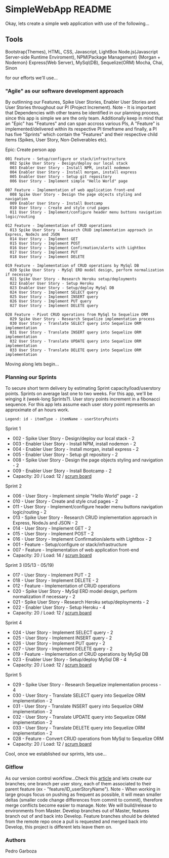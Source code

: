 # SimpleWebApp README
Okay, lets create a simple web application with use of the following...

## Tools
Bootstrap(Themes), HTML, CSS, Javascript, LightBox
Node.js(Javascript Server-side Runtime Enviroment), NPM(Package Management) {Morgan + Nodemon}
Express(Web Server), MySql(DB), Sequelize(ORM)
Mocha, Chai, Sinon

for our efforts we'll use...

### "Agile" as our software development approach
By outlinning our Features, Spike User Stories, Enabler User Stories and User Stories throughout our PI (Project Increment).
Note - It is important that Dependencies with other teams be identified in our planning process, since this app is simple we are the only team. Additionally keep in mind that an "Epic" has "Features" and can span accross various PIs, A "Feature" is implemented/delivered within its respective PI timeframe and finally, a PI has five "Sprints" which contain the "Features" and their respective child items (Spikes, User Story, Non-Deliverables etc).

Epic: Create person app
```
001 Feature - Setup/configure or stack/infrastructure
  002 Spike User Story - Design/deploy our local stack
  003 Enabler User Story - Install NPM, install nodemon
  004 Enabler User Story - Install morgan, install express
  005 Enabler User Story - Setup git repository
  006 User Story - Implement simple "Hello World" page
```
```
007 Feature - Implementation of web application front-end
  008 Spike User Story - Design the page objects styling and navigation
  009 Enabler User Story - Install Bootcamp
  010 User Story - Create and style crud pages
  011 User Story - Implement/configure header menu buttons navigation logic/routing
```
```
012 Feature - Implementation of CRUD operations
  013 Spike User Story - Research CRUD implementation approach in Express, NodeJs and JSON
  014 User Story - Implement GET
  015 User Story - Implement POST
  016 User Story - Implement Confirmation/alerts with Lightbox
  017 User Story - Implement PUT
  018 User Story - Implement DELETE
```
```
019 Feature - Implementation of CRUD operations by MySql DB
  020 Spike User Story - MySql ERD model design, perform normalization if necessary
  021 Spike User Story - Research Heroku setup/deployments
  022 Enabler User Story - Setup Heroku
  023 Enabler User Story - Setup/deploy MySql DB
  024 User Story - Implement SELECT query
  025 User Story - Implement INSERT query
  026 User Story - Implement PUT query
  027 User Story - Implement DELETE query
```
```
028 Feature - Pivot CRUD operations from MySql to Sequelize ORM
  029 Spike User Story - Research Sequelize implementation process
  030 User Story - Translate SELECT query into Sequelize ORM implementation
  031 User Story - Translate INSERT query into Sequelize ORM implementation
  032 User Story - Translate UPDATE query into Sequelize ORM implementation
  033 User Story - Translate DELETE query into Sequelize ORM implementation
```
Moving along lets begin...

### Planning our Sprints
To secure short term delivery by estimating Sprint capacity/load/userstory points. Sprints on average last one to two weeks. For this app, we'll be winging it (week-long Sprints?). User story points increment in a fibonacci sequence. For this app lets assume each user story point represents an approximate of an hours work.

```
Legend: id - itemType - itemName - userStoryPoints
```
Sprint 1 
* 002 - Spike User Story - Design/deploy our local stack - 2
* 003 - Enabler User Story - Install NPM, install nodemon - 2 
* 004 - Enabler User Story - Install morgan, install express - 2
* 005 - Enabler User Story - Setup git repository - 2
* 008 - Spike User Story - Design the page objects styling and navigation - 2
* 009 - Enabler User Story - Install Bootcamp - 2
* Capacity: 20 / Load: 12 / [scrum board](https://scrumy.com/SimpleWebApp_Sprint1 "Sprint 1 scrum board")

Sprint 2 
* 006 - User Story - Implement simple "Hello World" page - 2
* 010 - User Story - Create and style crud pages - 2
* 011 - User Story - Implement/configure header menu buttons navigation logic/routing - 2
* 013 - Spike User Story - Research CRUD implementation approach in Express, NodeJs and JSON - 2
* 014 - User Story - Implement GET - 2
* 015 - User Story - Implement POST - 2
* 016 - User Story - Implement Confirmation/alerts with Lightbox - 2
* 001 - Feature - Setup/configure or stack/infrastructure
* 007 - Feature - Implementation of web application front-end
* Capacity: 20 / Load: 14 / [scrum board](https://scrumy.com/SimpleWebApp_Sprint2 "Sprint 2 scrum board")

Sprint 3 (05/13 - 05/19)
* 017 - User Story - Implement PUT - 2
* 018 - User Story - Implement DELETE - 2
* 012 - Feature - Implementation of CRUD operations
* 020 - Spike User Story - MySql ERD model design, perform normalization if necessary - 2
* 021 - Spike User Story - Research Heroku setup/deployments - 2
* 022 - Enabler User Story - Setup Heroku - 4
* Capacity: 20 / Load: 12 / [scrum board](https://scrumy.com/SimpleWebApp_Sprint3 "Sprint 3 scrum board")

Sprint 4 
* 024 - User Story - Implement SELECT query - 2
* 025 - User Story - Implement INSERT query - 2
* 026 - User Story - Implement PUT query - 2
* 027 - User Story - Implement DELETE query - 2
* 019 - Feature - Implementation of CRUD operations by MySql DB
* 023 - Enabler User Story - Setup/deploy MySql DB - 4
* Capacity: 20 / Load: 12 / [scrum board](https://scrumy.com/SimpleWebApp_Sprint4 "Sprint 4 scrum board")

Sprint 5 
* 029 - Spike User Story - Research Sequelize implementation process - 4
* 030 - User Story - Translate SELECT query into Sequelize ORM implementation - 2
* 031 - User Story - Translate INSERT query into Sequelize ORM implementation - 2
* 032 - User Story - Translate UPDATE query into Sequelize ORM implementation - 2
* 033 - User Story - Translate DELETE query into Sequelize ORM implementation - 2
* 028 - Feature - Convert CRUD operations from MySql to Sequelize ORM
* Capacity: 20 / Load: 12 / [scrum board](https://scrumy.com/SimpleWebApp_Sprint5 "Sprint 5 scrum board")

Cool, once we established our sprints, lets use...

### Gitflow
As our version control workflow...Check this [article](https://www.git-tower.com/learn/git/ebook/en/command-line/advanced-topics/git-flow "gitFlow article at git-tower") and lets create our branches; one branch per user story, each of them associated to their parent feature (ex - "feature/ID_userStoryName"). Note - When working in large groups focus on pushing as frequent as possible, it will mean smaller deltas (smaller code change differences from commit to commit), therefore merge conflicts become easier to manage. Note: We will build/release to environments from Master. Develop branches out of Master, features branch out of and back into Develop. Feature branches should be deleted from the remote repo once a pull is requested and merged back into Develop, this project is different lets leave them on.

### Authors
Pedro Garboza
